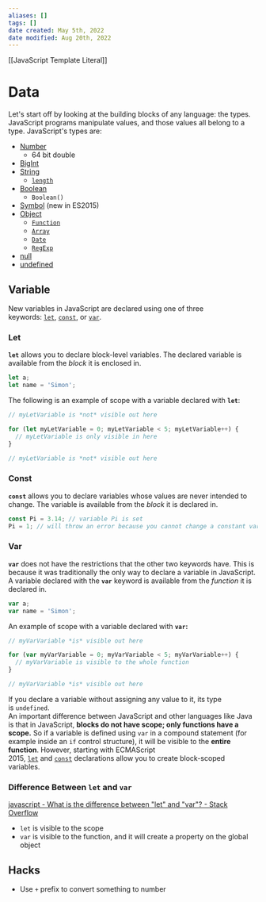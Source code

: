 ```yaml
---
aliases: []
tags: [] 
date created: May 5th, 2022
date modified: Aug 20th, 2022
---
```

[[JavaScript Template Literal]]
# Data
Let's start off by looking at the building blocks of any language: the types. JavaScript programs manipulate values, and those values all belong to a type. JavaScript's types are:
-   [Number](https://developer.mozilla.org/en-US/docs/Web/JavaScript/Data_structures#number_type)
	- 64 bit double
-   [BigInt](https://developer.mozilla.org/en-US/docs/Web/JavaScript/Data_structures#bigint_type)
-   [String](https://developer.mozilla.org/en-US/docs/Web/JavaScript/Data_structures#string_type)
	- [`length`](https://developer.mozilla.org/en-US/docs/Web/JavaScript/Reference/Global_Objects/String/length)
-   [Boolean](https://developer.mozilla.org/en-US/docs/Web/JavaScript/Data_structures#boolean_type)
	- `Boolean()`
-   [Symbol](https://developer.mozilla.org/en-US/docs/Web/JavaScript/Data_structures#symbol_type) (new in ES2015)
-   [Object](https://developer.mozilla.org/en-US/docs/Web/JavaScript/Data_structures#objects)
    -   [`Function`](https://developer.mozilla.org/en-US/docs/Web/JavaScript/Reference/Global_Objects/Function)
    -   [`Array`](https://developer.mozilla.org/en-US/docs/Web/JavaScript/Reference/Global_Objects/Array)
    -   [`Date`](https://developer.mozilla.org/en-US/docs/Web/JavaScript/Reference/Global_Objects/Date)
    -   [`RegExp`](https://developer.mozilla.org/en-US/docs/Web/JavaScript/Reference/Global_Objects/RegExp)
-   [null](https://developer.mozilla.org/en-US/docs/Web/JavaScript/Data_structures#null_type)
-   [undefined](https://developer.mozilla.org/en-US/docs/Web/JavaScript/Data_structures#undefined_type)

## Variable
New variables in JavaScript are declared using one of three keywords: [`let`](https://developer.mozilla.org/en-US/docs/Web/JavaScript/Reference/Statements/let), [`const`](https://developer.mozilla.org/en-US/docs/Web/JavaScript/Reference/Statements/const), or [`var`](https://developer.mozilla.org/en-US/docs/Web/JavaScript/Reference/Statements/var).  

### Let
**`let`** allows you to declare block-level variables. The declared variable is available from the _block_ it is enclosed in.

```JavaScript 
let a;
let name = 'Simon';
```

The following is an example of scope with a variable declared with **`let`**:

```JavaScript 
// myLetVariable is *not* visible out here

for (let myLetVariable = 0; myLetVariable < 5; myLetVariable++) {
  // myLetVariable is only visible in here
}

// myLetVariable is *not* visible out here
```

### Const
**`const`** allows you to declare variables whose values are never intended to change. The variable is available from the _block_ it is declared in.

```JavaScript 
const Pi = 3.14; // variable Pi is set
Pi = 1; // will throw an error because you cannot change a constant variable.
```

### Var
**`var`** does not have the restrictions that the other two keywords have. This is because it was traditionally the only way to declare a variable in JavaScript. A variable declared with the **`var`** keyword is available from the _function_ it is declared in.

```JavaScript 
var a;
var name = 'Simon';
```

An example of scope with a variable declared with **`var`:**

```JavaScript 
// myVarVariable *is* visible out here

for (var myVarVariable = 0; myVarVariable < 5; myVarVariable++) {
  // myVarVariable is visible to the whole function
}

// myVarVariable *is* visible out here
```

If you declare a variable without assigning any value to it, its type is `undefined`.  
An important difference between JavaScript and other languages like Java is that in JavaScript, **blocks do not have scope; only functions have a scope.** So if a variable is defined using `var` in a compound statement (for example inside an `if` control structure), it will be visible to the **entire function**. However, starting with ECMAScript 2015, [`let`](https://developer.mozilla.org/en-US/docs/Web/JavaScript/Reference/Statements/let) and [`const`](https://developer.mozilla.org/en-US/docs/Web/JavaScript/Reference/Statements/const) declarations allow you to create block-scoped variables.

### Difference Between `let` and `var`
[javascript - What is the difference between "let" and "var"? - Stack Overflow](https://stackoverflow.com/questions/762011/what-is-the-difference-between-let-and-var)
- `let` is visible to the scope
- `var` is visible to the function, and it will create a property on the global object

## Hacks
- Use `+` prefix to convert something to number
